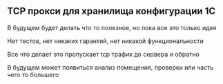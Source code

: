## TCP прокси для хранилища конфигурации 1С

В будущем будет делать что то полезное, но пока все это только идея

Нет тестов, нет никаких гарантий, нет никакой функциональности

Все что делает это пропускает tcp трафик до сервера и обратно

В будущем может появиться анализ помещения, проверки или часть чего то большего